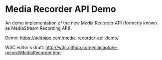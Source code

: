 # Media Recorder API Demo
An demo implementation of the new Media Recorder API (formerly known as MediaStream Recording API).

Demo: https://addpipe.com/media-recorder-api-demo/

W3C editor's draft: http://w3c.github.io/mediacapture-record/MediaRecorder.html 
